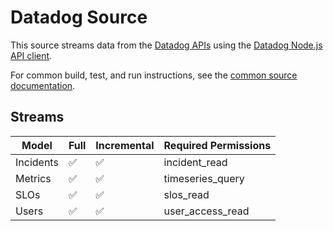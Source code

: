 # Datadog Source

This source streams data from the [Datadog APIs](https://docs.datadoghq.com/api/latest/) using the [Datadog Node.js API client](https://www.npmjs.com/package/@datadog/datadog-api-client).

For common build, test, and run instructions, see the [common source documentation](../README.md#common-development-instructions).

## Streams

| Model     | Full | Incremental | Required Permissions |
|-----------|---|---|---|
| Incidents | ✅ | ✅ | incident_read |
| Metrics   | ✅ | ✅ | timeseries_query |
| SLOs      | ✅ | ✅ | slos_read |
| Users     | ✅ | ✅ | user_access_read  |